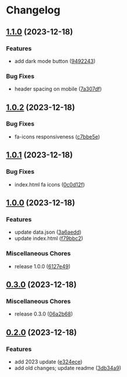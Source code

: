 # Changelog

## [1.1.0](https://github.com/dvdblk/personal-web/compare/personal-web-v1.0.2...personal-web-v1.1.0) (2023-12-18)


### Features

* add dark mode button ([9492243](https://github.com/dvdblk/personal-web/commit/949224348ff7ddc90075cabf0cd2e8e37b72b19f))


### Bug Fixes

* header spacing on mobile ([7a307df](https://github.com/dvdblk/personal-web/commit/7a307df997fec96e4b1eb8b497d89b81077423fc))

## [1.0.2](https://github.com/dvdblk/personal-web/compare/personal-web-v1.0.1...personal-web-v1.0.2) (2023-12-18)


### Bug Fixes

* fa-icons responsiveness ([c7bbe5e](https://github.com/dvdblk/personal-web/commit/c7bbe5ec346fe22a4f361418ff9d50114a22f79a))

## [1.0.1](https://github.com/dvdblk/personal-web/compare/personal-web-v1.0.0...personal-web-v1.0.1) (2023-12-18)


### Bug Fixes

* index.html fa icons ([0c0d12f](https://github.com/dvdblk/personal-web/commit/0c0d12f83522e5166de2d3119f8314d6c5e39d62))

## [1.0.0](https://github.com/dvdblk/personal-web/compare/personal-web-v0.3.0...personal-web-v1.0.0) (2023-12-18)


### Features

* update data.json ([3a6aedd](https://github.com/dvdblk/personal-web/commit/3a6aedde155041fcb32230187a5fde6748ff2e4c))
* update index.html ([f79bbc2](https://github.com/dvdblk/personal-web/commit/f79bbc2fe2f6a638c54616ba7f6e94e267470133))


### Miscellaneous Chores

* release 1.0.0 ([6127e49](https://github.com/dvdblk/personal-web/commit/6127e499830d3f6c8c74a1b6c54aa21347ca4259))

## [0.3.0](https://github.com/dvdblk/personal-web/compare/personal-web-v0.2.0...personal-web-v0.3.0) (2023-12-18)


### Miscellaneous Chores

* release 0.3.0 ([06a2b68](https://github.com/dvdblk/personal-web/commit/06a2b68560ccb13d70a97b5e77484f8bcd799de4))

## [0.2.0](https://github.com/dvdblk/personal-web/compare/personal-web-v0.1.0...personal-web-v0.2.0) (2023-12-18)


### Features

* add 2023 update ([e324ece](https://github.com/dvdblk/personal-web/commit/e324ece007dfa93f8b4de58f1d2ba01031078d8e))
* add old changes; update readme ([3db34a9](https://github.com/dvdblk/personal-web/commit/3db34a95fe45d7a40547a633f9c890abd679b57b))
